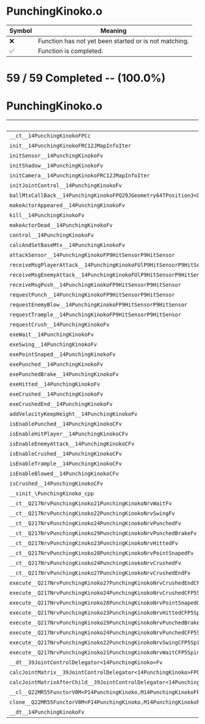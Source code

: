 # PunchingKinoko.o
| Symbol | Meaning 
| ------------- | ------------- 
| :x: | Function has not yet been started or is not matching. 
| :white_check_mark: | Function is completed. 


# 59 / 59 Completed -- (100.0%)
# PunchingKinoko.o
| Symbol | Decompiled? |
| ------------- | ------------- |
| `__ct__14PunchingKinokoFPCc` | :white_check_mark: |
| `init__14PunchingKinokoFRC12JMapInfoIter` | :white_check_mark: |
| `initSensor__14PunchingKinokoFv` | :white_check_mark: |
| `initShadow__14PunchingKinokoFv` | :white_check_mark: |
| `initCamera__14PunchingKinokoFRC12JMapInfoIter` | :white_check_mark: |
| `initJointControl__14PunchingKinokoFv` | :white_check_mark: |
| `ballMtxCallBack__14PunchingKinokoFPQ29JGeometry64TPosition3<Q29JGeometry38TMatrix34<Q29JGeometry13SMatrix34C<f>>>RC19JointControllerInfo` | :white_check_mark: |
| `makeActorAppeared__14PunchingKinokoFv` | :white_check_mark: |
| `kill__14PunchingKinokoFv` | :white_check_mark: |
| `makeActorDead__14PunchingKinokoFv` | :white_check_mark: |
| `control__14PunchingKinokoFv` | :white_check_mark: |
| `calcAndSetBaseMtx__14PunchingKinokoFv` | :white_check_mark: |
| `attackSensor__14PunchingKinokoFP9HitSensorP9HitSensor` | :white_check_mark: |
| `receiveMsgPlayerAttack__14PunchingKinokoFUlP9HitSensorP9HitSensor` | :white_check_mark: |
| `receiveMsgEnemyAttack__14PunchingKinokoFUlP9HitSensorP9HitSensor` | :white_check_mark: |
| `receiveMsgPush__14PunchingKinokoFP9HitSensorP9HitSensor` | :white_check_mark: |
| `requestPunch__14PunchingKinokoFP9HitSensorP9HitSensor` | :white_check_mark: |
| `requestEnemyBlow__14PunchingKinokoFP9HitSensorP9HitSensor` | :white_check_mark: |
| `requestTrample__14PunchingKinokoFP9HitSensorP9HitSensor` | :white_check_mark: |
| `requestCrush__14PunchingKinokoFv` | :white_check_mark: |
| `exeWait__14PunchingKinokoFv` | :white_check_mark: |
| `exeSwing__14PunchingKinokoFv` | :white_check_mark: |
| `exePointSnaped__14PunchingKinokoFv` | :white_check_mark: |
| `exePunched__14PunchingKinokoFv` | :white_check_mark: |
| `exePunchedBrake__14PunchingKinokoFv` | :white_check_mark: |
| `exeHitted__14PunchingKinokoFv` | :white_check_mark: |
| `exeCrushed__14PunchingKinokoFv` | :white_check_mark: |
| `exeCrushedEnd__14PunchingKinokoFv` | :white_check_mark: |
| `addVelocityKeepHeight__14PunchingKinokoFv` | :white_check_mark: |
| `isEnablePunched__14PunchingKinokoCFv` | :white_check_mark: |
| `isEnableHitPlayer__14PunchingKinokoCFv` | :white_check_mark: |
| `isEnableEnemyAttack__14PunchingKinokoCFv` | :white_check_mark: |
| `isEnableCrushed__14PunchingKinokoCFv` | :white_check_mark: |
| `isEnableTrample__14PunchingKinokoCFv` | :white_check_mark: |
| `isEnableBlowed__14PunchingKinokoCFv` | :white_check_mark: |
| `isCrushed__14PunchingKinokoCFv` | :white_check_mark: |
| `__sinit_\PunchingKinoko_cpp` | :white_check_mark: |
| `__ct__Q217NrvPunchingKinoko21PunchingKinokoNrvWaitFv` | :white_check_mark: |
| `__ct__Q217NrvPunchingKinoko22PunchingKinokoNrvSwingFv` | :white_check_mark: |
| `__ct__Q217NrvPunchingKinoko24PunchingKinokoNrvPunchedFv` | :white_check_mark: |
| `__ct__Q217NrvPunchingKinoko29PunchingKinokoNrvPunchedBrakeFv` | :white_check_mark: |
| `__ct__Q217NrvPunchingKinoko23PunchingKinokoNrvHittedFv` | :white_check_mark: |
| `__ct__Q217NrvPunchingKinoko28PunchingKinokoNrvPointSnapedFv` | :white_check_mark: |
| `__ct__Q217NrvPunchingKinoko24PunchingKinokoNrvCrushedFv` | :white_check_mark: |
| `__ct__Q217NrvPunchingKinoko27PunchingKinokoNrvCrushedEndFv` | :white_check_mark: |
| `execute__Q217NrvPunchingKinoko27PunchingKinokoNrvCrushedEndCFP5Spine` | :white_check_mark: |
| `execute__Q217NrvPunchingKinoko24PunchingKinokoNrvCrushedCFP5Spine` | :white_check_mark: |
| `execute__Q217NrvPunchingKinoko28PunchingKinokoNrvPointSnapedCFP5Spine` | :white_check_mark: |
| `execute__Q217NrvPunchingKinoko23PunchingKinokoNrvHittedCFP5Spine` | :white_check_mark: |
| `execute__Q217NrvPunchingKinoko29PunchingKinokoNrvPunchedBrakeCFP5Spine` | :white_check_mark: |
| `execute__Q217NrvPunchingKinoko24PunchingKinokoNrvPunchedCFP5Spine` | :white_check_mark: |
| `execute__Q217NrvPunchingKinoko22PunchingKinokoNrvSwingCFP5Spine` | :white_check_mark: |
| `execute__Q217NrvPunchingKinoko21PunchingKinokoNrvWaitCFP5Spine` | :white_check_mark: |
| `__dt__39JointControlDelegator<14PunchingKinoko>Fv` | :white_check_mark: |
| `calcJointMatrix__39JointControlDelegator<14PunchingKinoko>FPQ29JGeometry64TPosition3<Q29JGeometry38TMatrix34<Q29JGeometry13SMatrix34C<f>>>RC19JointControllerInfo` | :white_check_mark: |
| `calcJointMatrixAfterChild__39JointControlDelegator<14PunchingKinoko>FPQ29JGeometry64TPosition3<Q29JGeometry38TMatrix34<Q29JGeometry13SMatrix34C<f>>>RC19JointControllerInfo` | :white_check_mark: |
| `__cl__Q22MR55FunctorV0M<P14PunchingKinoko,M14PunchingKinokoFPCvPv_v>CFv` | :white_check_mark: |
| `clone__Q22MR55FunctorV0M<P14PunchingKinoko,M14PunchingKinokoFPCvPv_v>CFP7JKRHeap` | :white_check_mark: |
| `__dt__14PunchingKinokoFv` | :white_check_mark: |
